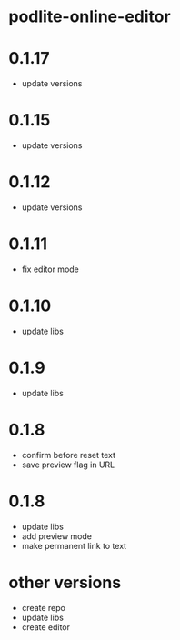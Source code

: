 # podlite-online-editor

# 0.1.17

- update versions

# 0.1.15

- update versions

# 0.1.12

- update versions

# 0.1.11

- fix editor mode

# 0.1.10

- update libs

# 0.1.9

- update libs

# 0.1.8

- confirm before reset text
- save preview flag in URL

# 0.1.8

- update libs
- add preview mode
- make permanent link to text

# other versions

- create repo
- update libs
- create editor
